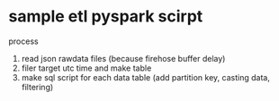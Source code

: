 # sample etl pyspark scirpt

process
1. read json rawdata files (because firehose buffer delay)
2. filer target utc time and make table
3. make sql script for each data table (add partition key, casting data, filtering) 
